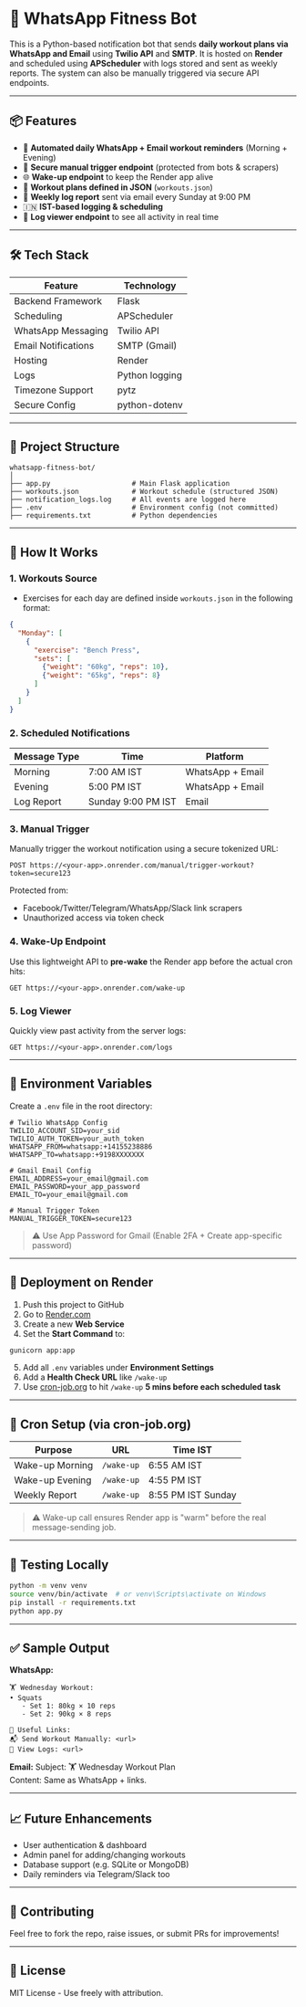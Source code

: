 # 💪 WhatsApp Fitness Bot

This is a Python-based notification bot that sends **daily workout plans via WhatsApp and Email** using **Twilio API** and **SMTP**. It is hosted on **Render** and scheduled using **APScheduler** with logs stored and sent as weekly reports. The system can also be manually triggered via secure API endpoints.

---

## 📦 Features

- 📅 **Automated daily WhatsApp + Email workout reminders** (Morning + Evening)
- 🔐 **Secure manual trigger endpoint** (protected from bots & scrapers)
- 🌐 **Wake-up endpoint** to keep the Render app alive
- 📝 **Workout plans defined in JSON** (`workouts.json`)
- 📧 **Weekly log report** sent via email every Sunday at 9:00 PM
- 🇮🇳 **IST-based logging & scheduling**
- 📜 **Log viewer endpoint** to see all activity in real time

---

## 🛠️ Tech Stack

| Feature                | Technology        |
|------------------------|-------------------|
| Backend Framework      | Flask             |
| Scheduling             | APScheduler       |
| WhatsApp Messaging     | Twilio API        |
| Email Notifications    | SMTP (Gmail)      |
| Hosting                | Render            |
| Logs                   | Python logging    |
| Timezone Support       | pytz              |
| Secure Config          | python-dotenv     |

---

## 📂 Project Structure

```
whatsapp-fitness-bot/
│
├── app.py                    # Main Flask application
├── workouts.json             # Workout schedule (structured JSON)
├── notification_logs.log     # All events are logged here
├── .env                      # Environment config (not committed)
├── requirements.txt          # Python dependencies
```

---

## 🧠 How It Works

### 1. **Workouts Source**
- Exercises for each day are defined inside `workouts.json` in the following format:

```json
{
  "Monday": [
    {
      "exercise": "Bench Press",
      "sets": [
        {"weight": "60kg", "reps": 10},
        {"weight": "65kg", "reps": 8}
      ]
    }
  ]
}
```

### 2. **Scheduled Notifications**

| Message Type | Time       | Platform     |
|--------------|------------|--------------|
| Morning      | 7:00 AM IST | WhatsApp + Email |
| Evening      | 5:00 PM IST | WhatsApp + Email |
| Log Report   | Sunday 9:00 PM IST | Email |

### 3. **Manual Trigger**

Manually trigger the workout notification using a secure tokenized URL:

```
POST https://<your-app>.onrender.com/manual/trigger-workout?token=secure123
```

Protected from:
- Facebook/Twitter/Telegram/WhatsApp/Slack link scrapers
- Unauthorized access via token check

### 4. **Wake-Up Endpoint**

Use this lightweight API to **pre-wake** the Render app before the actual cron hits:

```
GET https://<your-app>.onrender.com/wake-up
```

### 5. **Log Viewer**

Quickly view past activity from the server logs:

```
GET https://<your-app>.onrender.com/logs
```

---

## 🔐 Environment Variables

Create a `.env` file in the root directory:

```env
# Twilio WhatsApp Config
TWILIO_ACCOUNT_SID=your_sid
TWILIO_AUTH_TOKEN=your_auth_token
WHATSAPP_FROM=whatsapp:+14155238886
WHATSAPP_TO=whatsapp:+9198XXXXXXX

# Gmail Email Config
EMAIL_ADDRESS=your_email@gmail.com
EMAIL_PASSWORD=your_app_password
EMAIL_TO=your_email@gmail.com

# Manual Trigger Token
MANUAL_TRIGGER_TOKEN=secure123
```

> ⚠️ Use App Password for Gmail (Enable 2FA + Create app-specific password)

---

## 🚀 Deployment on Render

1. Push this project to GitHub
2. Go to [Render.com](https://render.com)
3. Create a new **Web Service**
4. Set the **Start Command** to:

```bash
gunicorn app:app
```

5. Add all `.env` variables under **Environment Settings**
6. Add a **Health Check URL** like `/wake-up`
7. Use [cron-job.org](https://cron-job.org) to hit `/wake-up` **5 mins before each scheduled task**

---

## 📌 Cron Setup (via cron-job.org)

| Purpose         | URL                                             | Time IST        |
|-----------------|--------------------------------------------------|------------------|
| Wake-up Morning | `/wake-up`                                      | 6:55 AM IST      |
| Wake-up Evening | `/wake-up`                                      | 4:55 PM IST      |
| Weekly Report   | `/wake-up`                                      | 8:55 PM IST Sunday |

> ⚠️ Wake-up call ensures Render app is "warm" before the real message-sending job.

---

## 🧪 Testing Locally

```bash
python -m venv venv
source venv/bin/activate  # or venv\Scripts\activate on Windows
pip install -r requirements.txt
python app.py
```

---

## ✅ Sample Output

**WhatsApp:**
```
🏋️ Wednesday Workout:
• Squats
   - Set 1: 80kg × 10 reps
   - Set 2: 90kg × 8 reps

🔗 Useful Links:
📬 Send Workout Manually: <url>
📄 View Logs: <url>
```

**Email:**
Subject: 🏋️ Wednesday Workout Plan  
Content: Same as WhatsApp + links.

---

## 📈 Future Enhancements

- User authentication & dashboard
- Admin panel for adding/changing workouts
- Database support (e.g. SQLite or MongoDB)
- Daily reminders via Telegram/Slack too

---

## 🤝 Contributing

Feel free to fork the repo, raise issues, or submit PRs for improvements!

---

## 📄 License

MIT License - Use freely with attribution.